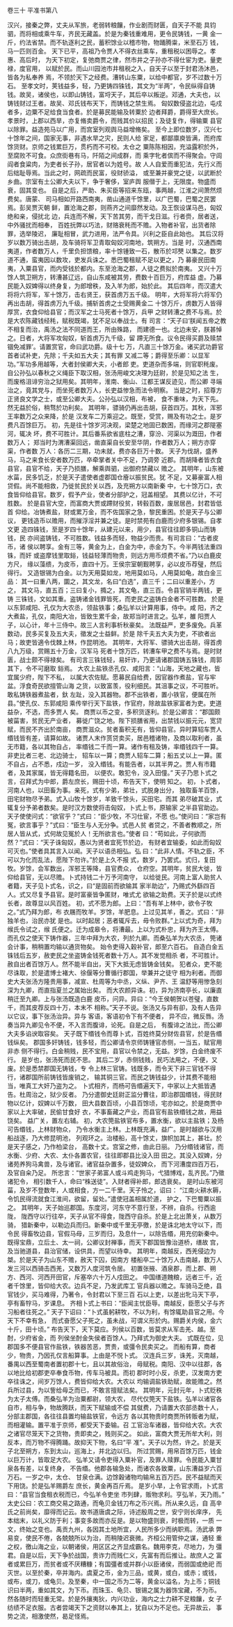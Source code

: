 卷三十  平准书第八

汉兴，接秦之弊，丈夫从军旅，老弱转粮饟，作业剧而财匮，自天子不能
具钧驷，而将相或乘牛车，齐民无藏盖。於是为秦钱重难用，更令民铸钱，一黄
金一斤，约法省禁。而不轨逐利之民，蓄积馀业以稽市物，物踊腾粜，米至石万
钱，马一匹则百金。
天下已平，高祖乃令贾人不得衣丝乘车，重租税以困辱之。孝惠、高后时，
为天下初定，复弛商贾之律，然市井之子孙亦不得仕宦为吏。量吏禄，度官用，
以赋於民。而山川园池市井租税之入，自天子以至于封君汤沐邑，皆各为私奉养
焉，不领於天下之经费。漕转山东粟，以给中都官，岁不过数十万石。
至孝文时，荚钱益多，轻，乃更铸四铢钱，其文为“半两”，令民纵得自铸
钱。故吴，诸侯也，以即山铸钱，富埒天子，其后卒以叛逆。邓通，大夫也，以
铸钱财过王者。故吴、邓氏钱布天下，而铸钱之禁生焉。
匈奴数侵盗北边，屯戍者多，边粟不足给食当食者。於是募民能输及转粟於
边者拜爵，爵得至大庶长。
孝景时，上郡以西旱，亦复脩卖爵令，而贱其价以招民；及徒复作，得输粟
县官以除罪。益造苑马以广用，而宫室列观舆马益增脩矣。
至今上即位数岁，汉兴七十馀年之间，国家无事，非遇水旱之灾，民则人给
家足，都鄙廪庾皆满，而府库馀货财。京师之钱累巨万，贯朽而不可校。太仓之
粟陈陈相因，充溢露积於外，至腐败不可食。众庶街巷有马，阡陌之间成群，而
乘字牝者傧而不得聚会。守闾阎者食粱肉，为吏者长子孙，居官者以为姓号。故
人人自爱而重犯法，先行义而后绌耻辱焉。当此之时，网疏而民富，役财骄溢，
或至兼并豪党之徒，以武断於乡曲。宗室有土公卿大夫以下，争于奢侈，室庐舆
服僣于上，无限度。物盛而衰，固其变也。
自是之后，严助、朱买臣等招来东瓯，事两越，江淮之间萧然烦费矣。唐蒙、
司马相如开路西南夷，凿山通道千馀里，以广巴蜀，巴蜀之民罢焉。彭吴贾灭朝
鲜，置沧海之郡，则燕齐之间靡然发动。及王恢设谋马邑，匈奴绝和亲，侵扰北
边，兵连而不解，天下苦其劳，而干戈日滋。行者赍，居者送，中外骚扰而相奉，
百姓抏弊以巧法，财赂衰秏而不赡。入物者补官，出货者除罪，选举陵迟，
廉耻相冒，武力进用，法严令具。兴利之臣自此始也。
其后汉将岁以数万骑出击胡，及车骑将军卫青取匈奴河南地，筑朔方。当是
时，汉通西南夷道，作者数万人，千里负担馈粮，率十馀锺致一石，散币於邛僰
以集之。数岁道不通，蛮夷因以数攻，吏发兵诛之。悉巴蜀租赋不足以更之，乃
募豪民田南夷，入粟县官，而内受钱於都内。东至沧海之郡，人徒之费拟於南夷。
又兴十万馀人筑卫朔方，转漕甚辽远，自山东咸被其劳，费数十百巨万，府库益
虚。乃募民能入奴婢得以终身复，为郎增秩，及入羊为郎，始於此。
其后四年，而汉遣大将将六将军，军十馀万，击右贤王，获首虏万五千级。
明年，大将军将六将军仍再出击胡，得首虏万九千级。捕斩首虏之士受赐黄金二
十馀万斤，虏数万人皆得厚赏，衣食仰给县官；而汉军之士马死者十馀万，兵甲
之财转漕之费不与焉。於是大农陈藏钱经秏，赋税既竭，犹不足以奉战士。有
司言：“天子曰‘朕闻五帝之教不相复而治，禹汤之法不同道而王，所由殊路，
而建德一也。北边未安，朕甚悼之。日者，大将军攻匈奴，斩首虏万九千级，留
蹛无所食。议令民得买爵及赎禁锢免减罪’。请置赏官，命曰武功爵。级十七
万，凡直三十馀万金。诸买武功爵官首者试补吏，先除；千夫如五大夫；其有罪
又减二等；爵得至乐卿：以显军功。”军功多用越等，大者封侯卿大夫，小者郎
吏。吏道杂而多端，则官职秏废。
自公孙弘以春秋之义绳臣下取汉相，张汤用峻文决理为廷尉，於是见知之法
生，而废格沮诽穷治之狱用矣。其明年，淮南、衡山、江都王谋反迹见，而公卿
寻端治之，竟其党与，而坐死者数万人，长吏益惨急而法令明察。
当是之时，招尊方正贤良文学之士，或至公卿大夫。公孙弘以汉相，布被，
食不重味，为天下先。然无益於俗，稍骛於功利矣。
其明年，骠骑仍再出击胡，获首四万。其秋，浑邪王率数万之众来降，於是
汉发车二万乘迎之。既至，受赏，赐及有功之士。是岁费凡百馀巨万。
初，先是往十馀岁河决观，梁楚之地固已数困，而缘河之郡隄塞河，辄决
坏，费不可胜计。其后番系欲省底柱之漕，穿汾、河渠以为溉田，作者数万人；
郑当时为渭漕渠回远，凿直渠自长安至华阴，作者数万人；朔方亦穿渠，作者数
万人：各历二三期，功未就，费亦各巨万十数。
天子为伐胡，盛养马，马之来食长安者数万匹，卒牵掌者关中不足，乃调旁
近郡。而胡降者皆衣食县官，县官不给，天子乃损膳，解乘舆驷，出御府禁藏以
赡之。
其明年，山东被水菑，民多饥乏，於是天子遣使者虚郡国仓廥以振贫民。犹
不足，又募豪富人相贷假。尚不能相救，乃徙贫民於关以西，及充朔方以南新秦
中，七十馀万口，衣食皆仰给县官。数岁，假予产业，使者分部护之，冠盖相望。
其费以亿计，不可胜数。
於是县官大空，而富商大贾或蹛财役贫，转毂百数，废居居邑，封君皆低首
仰给。冶铸煮盐，财或累万金，而不佐国家之急，黎民重困。於是天子与公卿议，
更钱造币以赡用，而摧浮淫并兼之徒。是时禁苑有白鹿而少府多银锡。自孝文更
造四铢钱，至是岁四十馀年，从建元以来，用少，县官往往即多铜山而铸钱，民
亦间盗铸钱，不可胜数。钱益多而轻，物益少而贵。有司言曰：“古者皮币，诸
侯以聘享。金有三等，黄金为上，白金为中，赤金为下。今半两钱法重四铢，而奸
或盗摩钱里取鋊，钱益轻薄而物贵，则远方用币烦费不省。”乃以白鹿皮方尺，
缘以藻缋，为皮币，直四十万。王侯宗室朝觐聘享，必以皮币荐璧，然后得行。
又造银锡为白金。以为天用莫如龙，地用莫如马，人用莫如龟，故白金三品：
其一曰重八两，圜之，其文龙，名曰“白选”，直三千；二曰以重差小，方之，
其文马，直五百；三曰复小，撱之，其文龟，直三百。令县官销半两钱，更铸
三铢钱，文如其重。盗铸诸金钱罪皆死，而吏民之盗铸白金者不可胜数。
於是以东郭咸阳、孔仅为大农丞，领盐铁事；桑弘羊以计算用事，侍中。咸
阳，齐之大煮盐，孔仅，南阳大冶，皆致生累千金，故郑当时进言之。弘羊，雒
阳贾人子，以心计，年十三侍中。故三人言利事析秋豪矣。
法既益严，吏多废免。兵革数动，民多买复及五大夫，徵发之士益鲜。於是
除千夫五大夫为吏，不欲者出马；故吏皆適令伐棘上林，作昆明池。
其明年，大将军、骠骑大出击胡，得首虏八九万级，赏赐五十万金，汉军马
死者十馀万匹，转漕车甲之费不与焉。是时财匮，战士颇不得禄矣。
有司言三铢钱轻，易奸诈，乃更请诸郡国铸五铢钱，周郭其下，令不可磨取
鋊焉。
大农上盐铁丞孔仅、咸阳言：“山海，天地之藏也，皆宜属少府，陛下不私，
以属大农佐赋。愿募民自给费，因官器作煮盐，官与牢盆。浮食奇民欲擅管山海
之货，以致富羡，役利细民。其沮事之议，不可胜听。敢私铸铁器煮盐者，釱
左趾，没入其器物。郡不出铁者，置小铁官，便属在所县。”使孔仅、东郭咸阳
乘传举行天下盐铁，作官府，除故盐铁家富者为吏。吏道益杂，不选，而多贾人
矣。
商贾以币之变，多积货逐利。於是公卿言：“郡国颇被菑害，贫民无产业者，
募徙广饶之地。陛下损膳省用，出禁钱以振元元，宽贷赋，而民不齐出於南亩，
商贾滋众。贫者畜积无有，皆仰县官。异时算轺车贾人缗钱皆有差，请算如故。
诸贾人末作贳贷卖买，居邑稽诸物，及商以取利者，虽无市籍，各以其物自占，
率缗钱二千而一算。诸作有租及铸，率缗钱四千一算。非吏比者三老、北边骑士，
轺车以一算；商贾人轺车二算；船五丈以上一算。匿不自占，占不悉，戍边一岁，
没入缗钱。有能告者，以其半畀之。贾人有市籍者，及其家属，皆无得籍名田，
以便农。敢犯令，没入田僮。”
天子乃思卜式之言，召拜式为中郎，爵左庶长，赐田十顷，布告天下，使明
知之。
初，卜式者，河南人也，以田畜为事。亲死，式有少弟，弟壮，式脱身出分，
独取畜羊百馀，田宅财物尽予弟。式入山牧十馀岁，羊致千馀头，买田宅。而其
弟尽破其业，式辄复分予弟者数矣。是时汉方数使将击匈奴，卜式上书，原输家
之半县官助边。天子使使问式：“欲官乎？”式曰：“臣少牧，不习仕宦，不愿
也。”使问曰：“家岂有冤，欲言事乎？”式曰：“臣生与人无分争。式邑人贫
者贷之，不善者教顺之，所居人皆从式，式何故见冤於人！无所欲言也。”使者
曰：“苟如此，子何欲而然？”式曰：“天子诛匈奴，愚以为贤者宜死节於边，
有财者宜输委，如此而匈奴可灭也。”使者具其言入以闻。天子以语丞相弘。弘
曰：“此非人情。不轨之臣，不可以为化而乱法，愿陛下勿许。”於是上久不报
式，数岁，乃罢式。式归，复田牧。岁馀，会军数出，浑邪王等降，县官费众，
仓府空。其明年，贫民大徙，皆仰给县官，无以尽赡。卜式持钱二十万予河南守，
以给徙民。河南上富人助贫人者籍，天子见卜式名，识之，曰“是固前而欲输其
家半助边”，乃赐式外繇四百人。式又尽复予县官。是时富豪皆争匿财，唯式尤
欲输之助费。天子於是以式终长者，故尊显以风百姓。
初，式不愿为郎。上曰：“吾有羊上林中，欲令子牧之。”式乃拜为郎，布
衣屩而牧羊。岁馀，羊肥息。上过见其羊，善之。式曰：“非独羊也，治民亦犹
是也。以时起居；恶者辄斥去，毋令败群。”上以式为奇，拜为缑氏令试之，缑
氏便之。迁为成皋令，将漕最。上以为式朴忠，拜为齐王太傅。
而孔仅之使天下铸作器，三年中拜为大农，列於九卿。而桑弘羊为大农丞，
筦诸会计事，稍稍置均输以通货物矣。
始令吏得入穀补官，郎至六百石。
自造白金五铢钱后五岁，赦吏民之坐盗铸金钱死者数十万人。其不发觉相杀
者，不可胜计。赦自出者百馀万人。然不能半自出，天下大抵无虑皆铸金钱矣。
犯者众，吏不能尽诛取，於是遣博士褚大、徐偃等分曹循行郡国，举兼并之徒守
相为利者。而御史大夫张汤方隆贵用事，减宣、杜周等为中丞，义纵、尹齐、王
温舒等用惨急刻深为九卿，而直指夏兰之属始出矣。
而大农颜异诛。初，异为济南亭长，以廉直稍迁至九卿。上与张汤既造白鹿
皮币，问异。异曰：“今王侯朝贺以苍璧，直数千，而其皮荐反四十万，本末不
相称。”天子不说。张汤又与异有卻，及有人告异以它议，事下张汤治异。异与
客语，客语初令下有不便者，
异不应，微反唇。汤奏当异九卿见令不便，不入言而腹诽，论死。自是之后，
有腹诽之法比，而公卿大夫多谄谀取容矣。
天子既下缗钱令而尊卜式，百姓终莫分财佐县官，於是告缗钱纵矣。
郡国多奸铸钱，钱多轻，而公卿请令京师铸锺官赤侧，一当五，赋官用非赤
侧不得行。白金稍贱，民不宝用，县官以令禁之，无益。岁馀，白金终废不行。
是岁也，张汤死而民不思。
其后二岁，赤侧钱贱，民巧法用之，不便，又废。於是悉禁郡国无铸钱，专
令上林三官铸。钱既多，而令天下非三官钱不得行，诸郡国所前铸钱皆废销之，
输其铜三官。而民之铸钱益少，计其费不能相当，唯真工大奸乃盗为之。
卜式相齐，而杨可告缗遍天下，中家以上大抵皆遇告。杜周治之，狱少反者。
乃分遣御史廷尉正监分曹往，即治郡国缗钱，得民财物以亿计，奴婢以千万数，
田大县数百顷，小县百馀顷，宅亦如之。於是商贾中家以上大率破，民偷甘食好
衣，不事畜藏之产业，而县官有盐铁缗钱之故，用益饶矣。
益广关，置左右辅。
初，大农筦盐铁官布多，置水衡，欲以主盐铁；及杨可告缗钱，上林财物众，
乃令水衡主上林。上林既充满，益广。是时越欲与汉用船战逐，乃大修昆明池，
列观环之。治楼船，高十馀丈，旗帜加其上，甚壮。於是天子感之，乃作柏梁台，
高数十丈。宫室之修，由此日丽。
乃分缗钱诸官，而水衡、少府、大农、太仆各置农官，往往即郡县比没入田
田之。其没入奴婢，分诸苑养狗马禽兽，及与诸官。诸官益杂置多，徒奴婢众，
而下河漕度四百万石，及官自籴乃足。
所忠言：“世家子弟富人或斗鸡走狗马，弋猎博戏，乱齐民。”乃徵诸犯令，
相引数千人，命曰“株送徒”。入财者得补郎，郎选衰矣。
是时山东被河菑，及岁不登数年，人或相食，方一二千里。天子怜之，诏曰：
“江南火耕水耨，令饥民得流就食江淮间，欲留，留处。”遣使冠盖相属於道，
护之，下巴蜀粟以振之。
其明年，天子始巡郡国。东度河，河东守不意行至，不辨，自杀。行西逾陇，
陇西守以行往卒，天子从官不得食，陇西守自杀。於是上北出萧关，从数万骑，
猎新秦中，以勒边兵而归。新秦中或千里无亭徼，於是诛北地太守以下，而令民
得畜牧边县，官假马母，三岁而归，及息什一，以除告缗，用充仞新秦中。
既得宝鼎，立后土、太一祠，公卿议封禅事，而天下郡国皆豫治道桥，缮故
宫，及当驰道县，县治官储，设供具，而望以待幸。
其明年，南越反，西羌侵边为桀。於是天子为山东不赡，赦天下囚，因南方
楼船卒二十馀万人击南越，数万人发三河以西骑击西羌，又数万人度河筑令居。
初置张掖、酒泉郡，而上郡、朔方、西河、河西开田官，斥塞卒六十万人戍田之。
中国缮道餽粮，远者三千，近者千馀里，皆仰给大农。边兵不足，乃发武库工
官兵器以赡之。车骑马乏绝，县官钱少，买马难得，乃著令，令封君以下至三百
石以上吏，以差出牝马天下亭，亭有畜牸马，岁课息。
齐相卜式上书曰：“臣闻主忧臣辱。南越反，臣愿父子与齐习船者往死之。”
天子下诏曰：“卜式虽躬耕牧，不以为利，有馀辄助县官之用。今天下不幸有急，
而式奋愿父子死之，虽未战，可谓义形於内。赐爵关内侯，金六十斤，田十顷。”
布告天下，天下莫应。列侯以百数，皆莫求从军击羌、越。至酎，少府省金，而
列侯坐酎金失侯者百馀人。乃拜式为御史大夫。
式既在位，见郡国多不便县官作盐铁，铁器苦恶，贾贵，或彊令民卖买之。
而船有算，商者少，物贵，乃因孔仅言船算事。上由是不悦卜式。
汉连兵三岁，诛羌，灭南越，番禺以西至蜀南者置初郡十七，且以其故俗治，
毋赋税。南阳、汉中以往郡，各以地比给初郡吏卒奉食币物，传车马被具。而初
郡时时小反，杀吏，汉发南方吏卒往诛之，间岁万馀人，费皆仰给大农。大农以
均输调盐铁助赋，故能赡之。然兵所过县，为以訾给毋乏而已，不敢言擅赋法矣。
其明年，元封元年，卜式贬秩为太子太傅。而桑弘羊为治粟都尉，领大农，
尽代仅筦天下盐铁。弘羊以诸官各自巿，相与争，物故腾跃，而天下赋输或不偿
其僦费，乃请置大农部丞数十人，分部主郡国，各往往县置均输盐铁官，令远方
各以其物贵时商贾所转贩者为赋，而相灌输。置平准于京师，都受天下委输。召
工官治车诸器，皆仰给大农。大农之诸官尽笼天下之货物，贵即卖之，贱则买之。
如此，富商大贾无所牟大利，则反本，而万物不得腾踊。故抑天下物，名曰“平
准”。天子以为然，许之。於是天子北至朔方，东到太山，巡海上，并北边以归。
所过赏赐，用帛百馀万匹，钱金以巨万计，皆取足大农。
弘羊又请令吏得入粟补官，及罪人赎罪。令民能入粟甘泉各有差，以复终身，
不告缗。他郡各输急处，而诸农各致粟，山东漕益岁六百万石。一岁之中，太仓、
甘泉仓满。边馀穀诸物均输帛五百万匹。民不益赋而天下用饶。於是弘羊赐爵左
庶长，黄金再百斤焉。
是岁小旱，上令官求雨，卜式言曰：“县官当食租衣税而已，今弘羊令吏坐
市列肆，贩物求利。亨弘羊，天乃雨。”
太史公曰：农工商交易之路通，而龟贝金钱刀布之币兴焉。所从来久远，自
高辛氏之前尚矣，靡得而记云。故书道唐虞之际，诗述殷周之世，安宁则长庠序，
先本绌末，以礼义防于利；事变多故而亦反是。是以物盛则衰，时极而转，一质
一文，终始之变也。禹贡九州，各因其土地所宜，人民所多少而纳职焉。汤武承
弊易变，使民不倦，各兢兢所以为治，而稍陵迟衰微。齐桓公用管仲之谋，通轻
重之权，徼山海之业，以朝诸侯，用区区之齐显成霸名。魏用李克，尽地力，为
彊君。自是以后，天下争於战国，贵诈力而贱仁义，先富有而后推让。故庶人之
富者或累巨万，而贫者或不厌糟糠；有国彊者或并群小以臣诸侯，而弱国或绝祀
而灭世。以至於秦，卒并海内。虞夏之币，金为三品，或黄，或白，或赤；或钱，
或布，或刀，或龟贝。及至秦，中一国之币为二等，黄金以溢名，为上币；铜钱
识曰半两，重如其文，为下币。而珠玉、龟贝、银锡之属为器饰宝藏，不为币。
然各随时而轻重无常。於是外攘夷狄，内兴功业，海内之士力耕不足粮饟，女
子纺绩不足衣服。古者尝竭天下之资财以奉其上，犹自以为不足也。无异故云，
事势之流，相激使然，曷足怪焉。